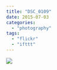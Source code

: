 ```yaml
---
title: "DSC_0109"
date: 2015-07-03
categories: 
  - "photography"
tags: 
  - "flickr"
  - "ifttt"
---
```


![](https://farm1.staticflickr.com/390/18767776304_96f49623ae_b.jpg)
